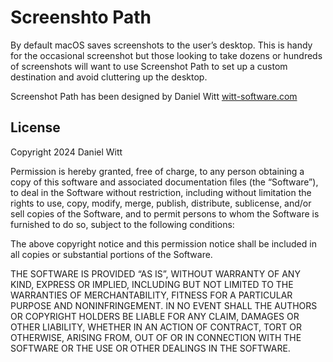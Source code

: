 # Screenshto Path

By default macOS saves screenshots to the user’s desktop. This is handy for the occasional screenshot but those looking to take dozens or hundreds of screenshots will want to use Screenshot Path to set up a custom destination and avoid cluttering up the desktop.


Screenshot Path has been designed by Daniel Witt [witt-software.com](witt-software.com)

## License

Copyright 2024 Daniel Witt

Permission is hereby granted, free of charge, to any person obtaining a copy of this software and associated documentation files (the “Software”), to deal in the Software without restriction, including without limitation the rights to use, copy, modify, merge, publish, distribute, sublicense, and/or sell copies of the Software, and to permit persons to whom the Software is furnished to do so, subject to the following conditions:

The above copyright notice and this permission notice shall be included in all copies or substantial portions of the Software.

THE SOFTWARE IS PROVIDED “AS IS”, WITHOUT WARRANTY OF ANY KIND, EXPRESS OR IMPLIED, INCLUDING BUT NOT LIMITED TO THE WARRANTIES OF MERCHANTABILITY, FITNESS FOR A PARTICULAR PURPOSE AND NONINFRINGEMENT. IN NO EVENT SHALL THE AUTHORS OR COPYRIGHT HOLDERS BE LIABLE FOR ANY CLAIM, DAMAGES OR OTHER LIABILITY, WHETHER IN AN ACTION OF CONTRACT, TORT OR OTHERWISE, ARISING FROM, OUT OF OR IN CONNECTION WITH THE SOFTWARE OR THE USE OR OTHER DEALINGS IN THE SOFTWARE.